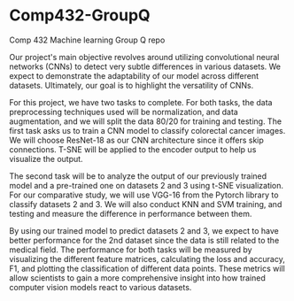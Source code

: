 # Comp432-GroupQ
Comp 432 Machine learning Group Q repo

Our project's main objective revolves around utilizing convolutional neural networks (CNNs) to detect very subtle differences in various datasets. We expect to demonstrate the adaptability of our model across different datasets. Ultimately, our goal is to highlight the versatility of CNNs.

For this project, we have two tasks to complete. For both tasks, the data preprocessing techniques used will be normalization, and data augmentation, and we will split the data 80/20 for training and testing. The first task asks us to train a CNN model to classify colorectal cancer images. We will choose ResNet-18 as our CNN architecture since it offers skip connections. T-SNE will be applied to the encoder output to help us visualize the output.

The second task will be to analyze the output of our previously trained model and a pre-trained one on datasets 2 and 3 using t-SNE visualization. For our comparative study, we will use VGG-16 from the Pytorch library to classify datasets 2 and 3. We will also conduct KNN and SVM training, and testing and measure the difference in performance between them.

By using our trained model to predict datasets 2 and 3, we expect to have better performance for the 2nd dataset since the data is still related to the medical field. The performance for both tasks will be measured by visualizing the different feature matrices, calculating the loss and accuracy, F1, and plotting the classification of different data points. These metrics will allow scientists to gain a more comprehensive insight into how trained computer vision models react to various datasets.


